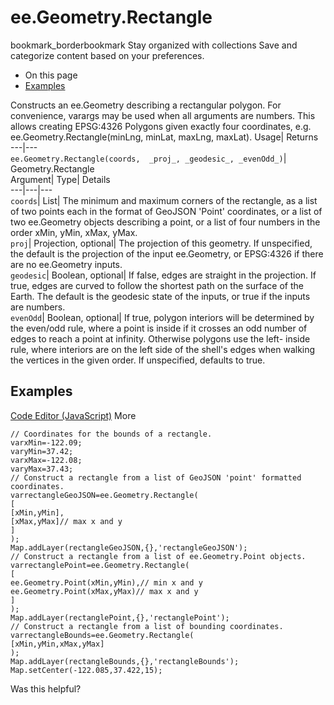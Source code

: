  
#  ee.Geometry.Rectangle 
bookmark_borderbookmark Stay organized with collections  Save and categorize content based on your preferences.
  * On this page
  * [Examples](https://developers.google.com/earth-engine/apidocs/ee-geometry-rectangle#examples)


Constructs an ee.Geometry describing a rectangular polygon. 
For convenience, varargs may be used when all arguments are numbers. This allows creating EPSG:4326 Polygons given exactly four coordinates, e.g. ee.Geometry.Rectangle(minLng, minLat, maxLng, maxLat).
Usage| Returns  
---|---  
`ee.Geometry.Rectangle(coords,  _proj_, _geodesic_, _evenOdd_)`| Geometry.Rectangle  
Argument| Type| Details  
---|---|---  
`coords`| List| The minimum and maximum corners of the rectangle, as a list of two points each in the format of GeoJSON 'Point' coordinates, or a list of two ee.Geometry objects describing a point, or a list of four numbers in the order xMin, yMin, xMax, yMax.  
`proj`| Projection, optional| The projection of this geometry. If unspecified, the default is the projection of the input ee.Geometry, or EPSG:4326 if there are no ee.Geometry inputs.  
`geodesic`| Boolean, optional| If false, edges are straight in the projection. If true, edges are curved to follow the shortest path on the surface of the Earth. The default is the geodesic state of the inputs, or true if the inputs are numbers.  
`evenOdd`| Boolean, optional| If true, polygon interiors will be determined by the even/odd rule, where a point is inside if it crosses an odd number of edges to reach a point at infinity. Otherwise polygons use the left- inside rule, where interiors are on the left side of the shell's edges when walking the vertices in the given order. If unspecified, defaults to true.  
## Examples
[Code Editor (JavaScript)](https://developers.google.com/earth-engine/apidocs/ee-geometry-rectangle#code-editor-javascript-sample) More
```
// Coordinates for the bounds of a rectangle.
varxMin=-122.09;
varyMin=37.42;
varxMax=-122.08;
varyMax=37.43;
// Construct a rectangle from a list of GeoJSON 'point' formatted coordinates.
varrectangleGeoJSON=ee.Geometry.Rectangle(
[
[xMin,yMin],
[xMax,yMax]// max x and y
]
);
Map.addLayer(rectangleGeoJSON,{},'rectangleGeoJSON');
// Construct a rectangle from a list of ee.Geometry.Point objects.
varrectanglePoint=ee.Geometry.Rectangle(
[
ee.Geometry.Point(xMin,yMin),// min x and y
ee.Geometry.Point(xMax,yMax)// max x and y
]
);
Map.addLayer(rectanglePoint,{},'rectanglePoint');
// Construct a rectangle from a list of bounding coordinates.
varrectangleBounds=ee.Geometry.Rectangle(
[xMin,yMin,xMax,yMax]
);
Map.addLayer(rectangleBounds,{},'rectangleBounds');
Map.setCenter(-122.085,37.422,15);
```

Was this helpful?
